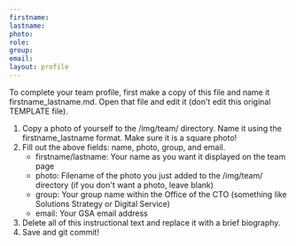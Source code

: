 ```yaml
---
firstname:
lastname:
photo:
role:
group:
email:
layout: profile
---
```


To complete your team profile, first make a copy of this file and name it
firstname_lastname.md. Open that file and edit it (don't edit this original
TEMPLATE file).

1. Copy a photo of yourself to the /img/team/ directory. Name it using the
   firstname_lastname format. Make sure it is a square photo!
2. Fill out the above fields: name, photo, group, and email.
   - firstname/lastname: Your name as you want it displayed on the team page
   - photo: Filename of the photo you just added to the /img/team/ directory (if
     you don't want a photo, leave blank)
   - group: Your group name within the Office of the CTO (something like
     Solutions Strategy or Digital Service)
   - email: Your GSA email address
3. Delete all of this instructional text and replace it with a brief biography.
4. Save and git commit!
